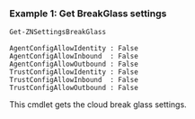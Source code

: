 ### Example 1: Get BreakGlass settings
```powershell
Get-ZNSettingsBreakGlass
```

```output
AgentConfigAllowIdentity : False
AgentConfigAllowInbound  : False
AgentConfigAllowOutbound : False
TrustConfigAllowIdentity : False
TrustConfigAllowInbound  : False
TrustConfigAllowOutbound : False
```

This cmdlet gets the cloud break glass settings.
